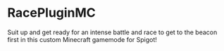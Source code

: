 # RacePluginMC
Suit up and get ready for an intense battle and race to get to the beacon first in this custom Minecraft gamemode for Spigot!
